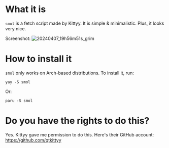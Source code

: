 # What it is
`smol` is a fetch script made by Kittyy. It is simple & minimalistic. Plus, it looks very nice.

Screenshot:
![20240407_19h56m51s_grim](https://github.com/eeec-cal/smol/assets/165475152/2609670f-b86a-4247-896e-775c96675c5a)

# How to install it
`smol` only works on Arch-based distributions. To install it, run:
```
yay -S smol
```
Or:
```
paru -S smol
```
# Do you have the rights to do this?
Yes. Kittyy gave me permission to do this.
Here's their GitHub account: https://github.com/qtkittyy
